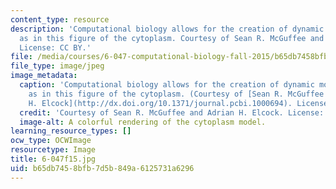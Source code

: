 ```yaml
---
content_type: resource
description: 'Computational biology allows for the creation of dynamic molecular models,
  as in this figure of the cytoplasm. Courtesy of Sean R. McGuffee and Adrian H. Elcock.
  License: CC BY.'
file: /media/courses/6-047-computational-biology-fall-2015/b65db7458bfb7d5b849a6125731a6296_6-047f15.jpg
file_type: image/jpeg
image_metadata:
  caption: 'Computational biology allows for the creation of dynamic molecular models,
    as in this figure of the cytoplasm. (Courtesy of [Sean R. McGuffee and Adrian
    H. Elcock](http://dx.doi.org/10.1371/journal.pcbi.1000694). License: CC BY.)'
  credit: 'Courtesy of Sean R. McGuffee and Adrian H. Elcock. License: CC BY.'
  image-alt: A colorful rendering of the cytoplasm model.
learning_resource_types: []
ocw_type: OCWImage
resourcetype: Image
title: 6-047f15.jpg
uid: b65db745-8bfb-7d5b-849a-6125731a6296
---
```


